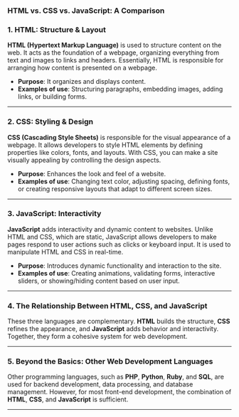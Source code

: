 ### HTML vs. CSS vs. JavaScript: A Comparison

### 1. **HTML: Structure & Layout**
**HTML (Hypertext Markup Language)** is used to structure content on the web. It acts as the foundation of a webpage, organizing everything from text and images to links and headers. Essentially, HTML is responsible for arranging how content is presented on a webpage.

- **Purpose**: It organizes and displays content.
- **Examples of use**: Structuring paragraphs, embedding images, adding links, or building forms.

---

### 2. **CSS: Styling & Design**
**CSS (Cascading Style Sheets)** is responsible for the visual appearance of a webpage. It allows developers to style HTML elements by defining properties like colors, fonts, and layouts. With CSS, you can make a site visually appealing by controlling the design aspects.

- **Purpose**: Enhances the look and feel of a website.
- **Examples of use**: Changing text color, adjusting spacing, defining fonts, or creating responsive layouts that adapt to different screen sizes.

---

### 3. **JavaScript: Interactivity**
**JavaScript** adds interactivity and dynamic content to websites. Unlike HTML and CSS, which are static, JavaScript allows developers to make pages respond to user actions such as clicks or keyboard input. It is used to manipulate HTML and CSS in real-time.

- **Purpose**: Introduces dynamic functionality and interaction to the site.
- **Examples of use**: Creating animations, validating forms, interactive sliders, or showing/hiding content based on user input.

---

### 4. **The Relationship Between HTML, CSS, and JavaScript**
These three languages are complementary. **HTML** builds the structure, **CSS** refines the appearance, and **JavaScript** adds behavior and interactivity. Together, they form a cohesive system for web development.

---

### 5. **Beyond the Basics: Other Web Development Languages**
Other programming languages, such as **PHP**, **Python**, **Ruby**, and **SQL**, are used for backend development, data processing, and database management. However, for most front-end development, the combination of **HTML**, **CSS**, and **JavaScript** is sufficient.

---
